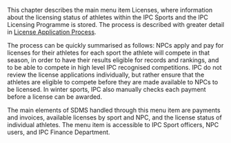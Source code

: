 This chapter describes the main menu item Licenses, where information about the licensing status of athletes within the IPC Sports and the IPC Licensing Programme is stored. The process is described with greater detail in [License Application Process](ipc-licensing-programme/license-application-process.md).

The process can be quickly summarised as follows: NPCs apply and pay for licenses for their athletes for each sport the athlete will compete in that season, in order to have their results eligible for records and rankings, and to be able to compete in high level IPC recognised competitions. IPC do not review the license applications individually, but rather ensure that the athletes are eligible to compete before they are made available to NPCs to be licensed. In winter sports, IPC also manually checks each payment before a license can be awarded.

The main elements of SDMS handled through this menu item are payments and invoices, available licenses by sport and NPC, and the license status of individual athletes. The menu item is accessible to IPC Sport officers, NPC users, and IPC Finance Department.